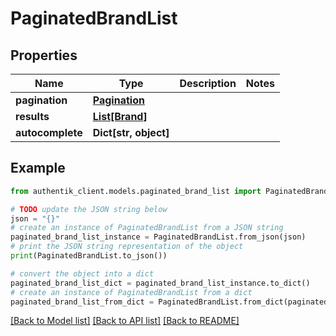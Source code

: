 # PaginatedBrandList


## Properties

Name | Type | Description | Notes
------------ | ------------- | ------------- | -------------
**pagination** | [**Pagination**](Pagination.md) |  | 
**results** | [**List[Brand]**](Brand.md) |  | 
**autocomplete** | **Dict[str, object]** |  | 

## Example

```python
from authentik_client.models.paginated_brand_list import PaginatedBrandList

# TODO update the JSON string below
json = "{}"
# create an instance of PaginatedBrandList from a JSON string
paginated_brand_list_instance = PaginatedBrandList.from_json(json)
# print the JSON string representation of the object
print(PaginatedBrandList.to_json())

# convert the object into a dict
paginated_brand_list_dict = paginated_brand_list_instance.to_dict()
# create an instance of PaginatedBrandList from a dict
paginated_brand_list_from_dict = PaginatedBrandList.from_dict(paginated_brand_list_dict)
```
[[Back to Model list]](../README.md#documentation-for-models) [[Back to API list]](../README.md#documentation-for-api-endpoints) [[Back to README]](../README.md)


